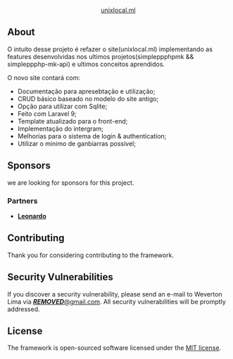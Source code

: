 <p align="center"><a href="https://unixlocal.ml" target="_blank">unixlocal.ml</a></p>

## About

O intuito desse projeto é refazer o site(unixlocal.ml) implementando as
features desenvolvidas nos ultimos projetos(simpleppphpmk && simpleppphp-mk-api)
e ultimos conceitos aprendidos.

O novo site contará com:

- Documentação para apresebtação e utilização;
- CRUD básico baseado no modelo do site antigo;
- Opção para utilizar com Sqlite;
- Feito com Laravel 9;
- Template atualizado para o front-end;
- Implementação do intergram;
- Melhorias para o sistema de login & authentication;
- Utilizar o minimo de ganbiarras possivel;

## Sponsors

we are looking for sponsors for this project.

### Partners
- **[Leonardo](https://leonet.ml)**

## Contributing

Thank you for considering contributing to the framework.

## Security Vulnerabilities

If you discover a security vulnerability, please send an e-mail to Weverton Lima via [***REMOVED***@gmail.com](mailto:***REMOVED***@gmail.com). All security vulnerabilities will be promptly addressed.

## License

The framework is open-sourced software licensed under the [MIT license](https://opensource.org/licenses/MIT).
